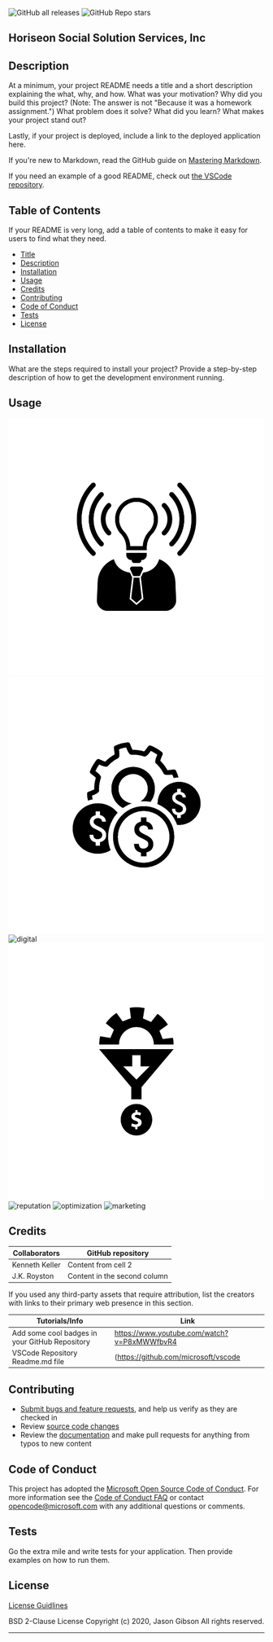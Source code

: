 ![GitHub all releases](https://img.shields.io/github/downloads/jgibsone4/jgibsone4.github.io/total?style=flat-square)
![GitHub Repo stars](https://img.shields.io/github/stars/jgibsone4/jgibsone4.github.io?style=flat-square)



## Horiseon Social Solution Services, Inc


## Description 


At a minimum, your project README needs a title
and a short description explaining
the what, 
why, 
and how. 
What was your motivation? 
Why did you build this project? (Note: The answer is not "Because it was a homework assignment.") 
What problem does it solve? 
What did you learn? What makes your project stand out? 

Lastly, if your project is deployed, include a link to the deployed application here.

If you're new to Markdown, read the GitHub guide on [Mastering Markdown](https://guides.github.com/features/mastering-markdown/).

If you need an example of a good README, check out [the VSCode repository](https://github.com/microsoft/vscode).


## Table of Contents

If your README is very long, add a table of contents to make it easy for users to find what they need.

* [Title](##Horiseon%Social%Solution%Services,%Inc)
* [Description](#description)
* [Installation](#installation)
* [Usage](#usage)
* [Credits](#credits)
* [Contributing](#contributing)
* [Code of Conduct](#code%of%conduct)
* [Tests](#tests)
* [License](#license)


## Installation

What are the steps required to install your project? Provide a step-by-step description of how to get the development environment running.


## Usage 

![awareness](assets/images/brand-awareness.png)
![cost](assets/images/cost-management.png)
![digital](assets/images/digital-marketing-meeting.jpg)
![lead](assets/images/lead-generation.png)
![reputation](assets/images/online-reputation-management.jpg)
![optimization](assets/images/search-engine-optimization.jpg)
![marketing](assets/images/social-media-marketing.jpg)


## Credits

Collaborators                                   | GitHub repository
------------                                    | -------------
Kenneth Keller                                  | Content from cell 2
J.K. Royston                                    | Content in the second column

If you used any third-party assets that require attribution, list the creators with links to their primary web presence in this section.

Tutorials/Info                                  | Link
------------                                    | -------------
Add some cool badges in your GitHub Repository  | https://www.youtube.com/watch?v=P8xMWWfbvR4
VSCode Repository Readme.md file                | (https://github.com/microsoft/vscode


## Contributing

* [Submit bugs and feature requests](https://github.com/jgibsone4/jgibsone4.github.io/issues), and help us verify as they are checked in
* Review [source code changes](https://github.com/jgibsone4/jgibsone4.github.io/pulls)
* Review the [documentation](https://github.com/jgibsone4/jgibsone4.github.io) and make pull requests for anything from typos to new content

## Code of Conduct


This project has adopted the [Microsoft Open Source Code of Conduct](https://opensource.microsoft.com/codeofconduct/). For more information see the [Code of Conduct FAQ](https://opensource.microsoft.com/codeofconduct/faq/) or contact [opencode@microsoft.com](mailto:opencode@microsoft.com) with any additional questions or comments.


## Tests

Go the extra mile and write tests for your application. Then provide examples on how to run them.


## License

[License Guidlines](/License.txt)

BSD 2-Clause License
Copyright (c) 2020, Jason Gibson
All rights reserved.

---

